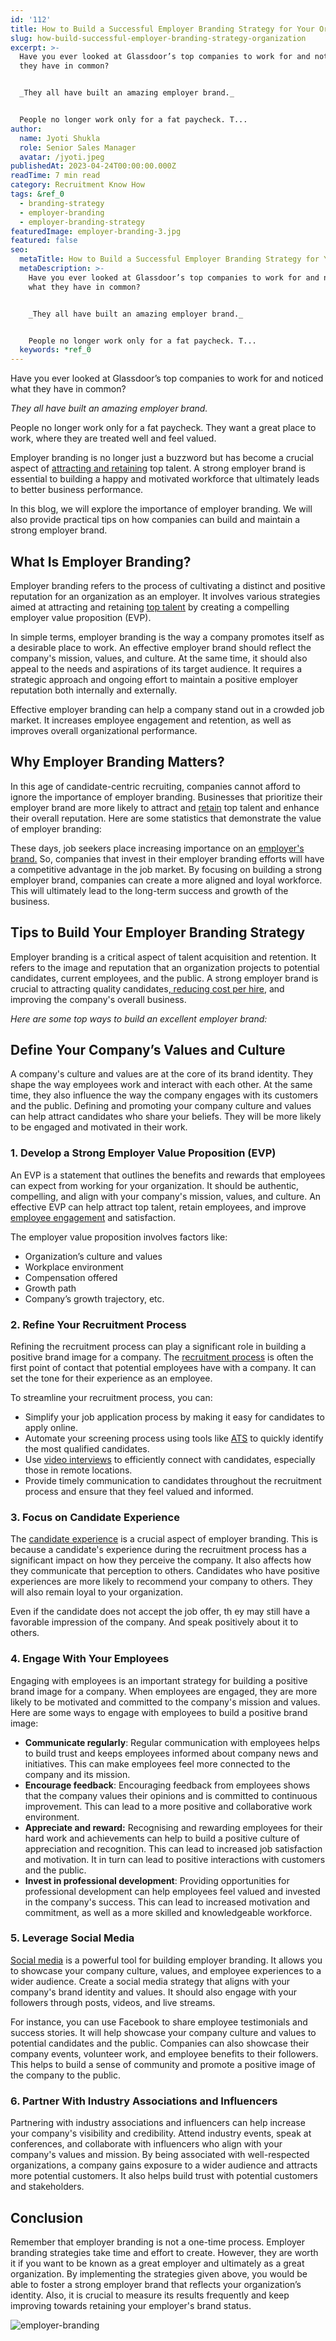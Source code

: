 ```yaml
---
id: '112'
title: How to Build a Successful Employer Branding Strategy for Your Organization
slug: how-build-successful-employer-branding-strategy-organization
excerpt: >-
  Have you ever looked at Glassdoor’s top companies to work for and noticed what
  they have in common?


  _They all have built an amazing employer brand._


  People no longer work only for a fat paycheck. T...
author:
  name: Jyoti Shukla
  role: Senior Sales Manager
  avatar: /jyoti.jpeg
publishedAt: 2023-04-24T00:00:00.000Z
readTime: 7 min read
category: Recruitment Know How
tags: &ref_0
  - branding-strategy
  - employer-branding
  - employer-branding-strategy
featuredImage: employer-branding-3.jpg
featured: false
seo:
  metaTitle: How to Build a Successful Employer Branding Strategy for Your Organization
  metaDescription: >-
    Have you ever looked at Glassdoor’s top companies to work for and noticed
    what they have in common?


    _They all have built an amazing employer brand._


    People no longer work only for a fat paycheck. T...
  keywords: *ref_0
---
```


Have you ever looked at Glassdoor’s top companies to work for and noticed what they have in common?

_They all have built an amazing employer brand._

People no longer work only for a fat paycheck. They want a great place to work, where they are treated well and feel valued.

Employer branding is no longer just a buzzword but has become a crucial aspect of [attracting and retaining](https://www.thetalentpool.ai/blogs/hiring-and-retaining-employees-in-uncertain-times/) top talent. A strong employer brand is essential to building a happy and motivated workforce that ultimately leads to better business performance.

In this blog, we will explore the importance of employer branding. We will also provide practical tips on how companies can build and maintain a strong employer brand.

## **What Is Employer Branding?**

Employer branding refers to the process of cultivating a distinct and positive reputation for an organization as an employer. It involves various strategies aimed at attracting and retaining [top talent](https://www.thetalentpool.ai/blogs/top-reasons-why-you-are-losing-top-talent-to-competitors/) by creating a compelling employer value proposition (EVP).

In simple terms, employer branding is the way a company promotes itself as a desirable place to work. An effective employer brand should reflect the company's mission, values, and culture. At the same time, it should also appeal to the needs and aspirations of its target audience. It requires a strategic approach and ongoing effort to maintain a positive employer reputation both internally and externally.

Effective employer branding can help a company stand out in a crowded job market. It increases employee engagement and retention, as well as improves overall organizational performance.

## **Why Employer Branding Matters?**

In this age of candidate-centric recruiting, companies cannot afford to ignore the importance of employer branding. Businesses that prioritize their employer brand are more likely to attract and [retain](https://www.thetalentpool.ai/blogs/retaining-talent-amid-great-resignation/) top talent and enhance their overall reputation. Here are some statistics that demonstrate the value of employer branding:

These days, job seekers place increasing importance on an [employer's brand.](https://www.thetalentpool.ai/blogs/7-ways-boost-your-employer-brand/) So, companies that invest in their employer branding efforts will have a competitive advantage in the job market. By focusing on building a strong employer brand, companies can create a more aligned and loyal workforce. This will ultimately lead to the long-term success and growth of the business.

## **Tips to Build Your Employer Branding Strategy**

Employer branding is a critical aspect of talent acquisition and retention. It refers to the image and reputation that an organization projects to potential candidates, current employees, and the public. A strong employer brand is crucial to attracting quality candidates[, reducing cost per hire](https://www.thetalentpool.ai/blogs/tips-to-hire-cost-effectively/), and improving the company's overall business.

_Here are some top ways to build an excellent employer brand:_

## **Define Your Company’s Values and Culture**

A company's culture and values are at the core of its brand identity. They shape the way employees work and interact with each other. At the same time, they also influence the way the company engages with its customers and the public. Defining and promoting your company culture and values can help attract candidates who share your beliefs. They will be more likely to be engaged and motivated in their work.

### 1\. **Develop a Strong Employer Value Proposition (EVP)**

An EVP is a statement that outlines the benefits and rewards that employees can expect from working for your organization. It should be authentic, compelling, and align with your company's mission, values, and culture. An effective EVP can help attract top talent, retain employees, and improve [employee engagement](https://www.thetalentpool.ai/blogs/6-ways-increase-employee-engagement/) and satisfaction.

The employer value proposition involves factors like:

- Organization’s culture and values
- Workplace environment
- Compensation offered
- Growth path
- Company’s growth trajectory, etc.

### 2\. **Refine Your Recruitment Process**

Refining the recruitment process can play a significant role in building a positive brand image for a company. The [recruitment process](https://www.thetalentpool.ai/end-to-end-recruitment-process-lifecycle/) is often the first point of contact that potential employees have with a company. It can set the tone for their experience as an employee.

To streamline your recruitment process, you can:

- Simplify your job application process by making it easy for candidates to apply online.
- Automate your screening process using tools like [ATS](https://www.thetalentpool.ai/applicant-tracking-software/) to quickly identify the most qualified candidates.
- Use [video interviews](https://www.thetalentpool.ai/blogs/video-interviewing-in-recruitment-best-practices-for-employers/) to efficiently connect with candidates, especially those in remote locations.
- Provide timely communication to candidates throughout the recruitment process and ensure that they feel valued and informed.

### 3\. **Focus on Candidate Experience**

The [candidate experience](https://www.thetalentpool.ai/blogs/5-steps-improve-candidate-experience/) is a crucial aspect of employer branding. This is because a candidate's experience during the recruitment process has a significant impact on how they perceive the company. It also affects how they communicate that perception to others. Candidates who have positive experiences are more likely to recommend your company to others. They will also remain loyal to your organization.

Even if the candidate does not accept the job offer, th ey may still have a favorable impression of the company. And speak positively about it to others.

### 4\. **Engage With Your Employees**

Engaging with employees is an important strategy for building a positive brand image for a company. When employees are engaged, they are more likely to be motivated and committed to the company's mission and values. Here are some ways to engage with employees to build a positive brand image:

- **Communicate regularly**: Regular communication with employees helps to build trust and keeps employees informed about company news and initiatives. This can make employees feel more connected to the company and its mission.
- **Encourage feedback**: Encouraging feedback from employees shows that the company values their opinions and is committed to continuous improvement. This can lead to a more positive and collaborative work environment.
- **Appreciate and reward:** Recognising and rewarding employees for their hard work and achievements can help to build a positive culture of appreciation and recognition. This can lead to increased job satisfaction and motivation. It in turn can lead to positive interactions with customers and the public.
- **Invest in professional development**: Providing opportunities for professional development can help employees feel valued and invested in the company's success. This can lead to increased motivation and commitment, as well as a more skilled and knowledgeable workforce.

### 5\. **Leverage Social Media**

[Social media](https://www.thetalentpool.ai/blogs/5-tips-on-social-media-recruitment-strategies/) is a powerful tool for building employer branding. It allows you to showcase your company culture, values, and employee experiences to a wider audience. Create a social media strategy that aligns with your company's brand identity and values. It should also engage with your followers through posts, videos, and live streams.

For instance, you can use Facebook to share employee testimonials and success stories. It will help showcase your company culture and values to potential candidates and the public. Companies can also showcase their company events, volunteer work, and employee benefits to their followers. This helps to build a sense of community and promote a positive image of the company to the public.

### 6\. **Partner With Industry Associations and Influencers**

Partnering with industry associations and influencers can help increase your company's visibility and credibility. Attend industry events, speak at conferences, and collaborate with influencers who align with your company's values and mission. By being associated with well-respected organizations, a company gains exposure to a wider audience and attracts more potential customers. It also helps build trust with potential customers and stakeholders.

## **Conclusion**

Remember that employer branding is not a one-time process. Employer branding strategies take time and effort to create. However, they are worth it if you want to be known as a great employer and ultimately as a great organization. By implementing the strategies given above, you would be able to foster a strong employer brand that reflects your organization’s identity. Also, it is crucial to measure its results frequently and keep improving towards retaining your employer's brand status.

![employer-branding](images/employer-branding-1-2024x559.jpg)
